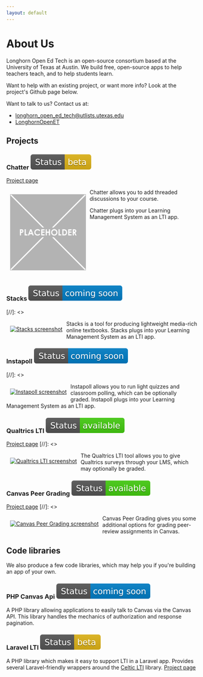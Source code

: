 ```yaml
---
layout: default
---
```


<link rel="stylesheet" href="https://cdnjs.cloudflare.com/ajax/libs/font-awesome/5.15.2/css/all.min.css" integrity="sha512-HK5fgLBL+xu6dm/Ii3z4xhlSUyZgTT9tuc/hSrtw6uzJOvgRr2a9jyxxT1ely+B+xFAmJKVSTbpM/CuL7qxO8w==" crossorigin="anonymous" />
<style>
.product_screenshot {
  width:200px;
  height:200px;
  margin-left:10px;
  margin-right:10px;
}
</style>

# About Us

Longhorn Open Ed Tech is an open-source consortium based at the University of Texas at Austin.  We build free, open-source apps to help teachers teach, and to help students learn.

Want to help with an existing project, or want more info?  Look at the project's Github page below.

Want to talk to us?  Contact us at:
* <i class="fas fa-envelope-square fa-2x"></i> [longhorn_open_ed_tech@utlists.utexas.edu](mailto:longhorn_open_ed_tech@utlists.utexas.edu)
* <i class="fab fa-twitter-square fa-2x"></i> [LonghornOpenET](https://twitter.com/LonghornOpenET)

## Projects

### Chatter ![beta](/images/status_beta.svg)
<i class="fab fa-github"></i> <a href="https://github.com/longhornopen/chatter">Project page</a>
<p style="float:left;"><a href="/images/screenshot_chatter.png"><img src="/images/screenshot_chatter.png" class="product_screenshot" alt="Chatter screenshot"></a></p>
Chatter allows you to add threaded discussions to your course.

Chatter plugs into your Learning Management System as an LTI app.
<br clear="all">

### Stacks ![coming soon](/images/status_coming_soon.svg)
[//]: <> <p style="float:left;"><a href="/images/screenshot_stacks.png"><img src="/images/screenshot_stacks.png" class="product_screenshot" alt="Stacks screenshot"></a></p>
Stacks is a tool for producing lightweight media-rich online textbooks.  Stacks plugs into your Learning Management System as an LTI app.
<br clear="all">

### Instapoll ![coming soon](/images/status_coming_soon.svg)
[//]: <> <p style="float:left;"><a href="/images/screenshot_instapoll.png"><img src="/images/screenshot_instapoll.png" class="product_screenshot" alt="Instapoll screenshot"></a></p>
Instapoll allows you to run light quizzes and classroom polling, which can be optionally graded.  Instapoll plugs into your Learning Management System as an LTI app.
<br clear="all">

### Qualtrics LTI ![available](/images/status_available.svg)
<i class="fab fa-github"></i> <a href="https://github.com/longhornopen/qualtrics-lti">Project page</a>
[//]: <> <p style="float:left;"><a href="/images/screenshot_qualtricslti.png"><img src="/images/screenshot_qualtricslti.png" class="product_screenshot" alt="Qualtrics LTI screenshot"></a></p>
The Qualtrics LTI tool allows you to give Qualtrics surveys through your LMS, which may optionally be graded.
<br clear="all">

### Canvas Peer Grading ![available](/images/status_available.svg)
<i class="fab fa-github"></i> <a href="https://github.com/longhornopen/canvas-peer-grade-calculator">Project page</a>
[//]: <> <p style="float:left;"><a href="/images/screenshot_peergrading.png"><img src="/images/screenshot_peergrading.png" class="product_screenshot" alt="Canvas Peer Grading screenshot"></a></p>
Canvas Peer Grading gives you some additional options for grading peer-review assignments in Canvas.
<br clear="all">

## Code libraries

We also produce a few code libraries, which may help you if you're building an app of your own.

### PHP Canvas Api ![coming soon](/images/status_coming_soon.svg)
A PHP library allowing applications to easily talk to Canvas via the Canvas API.  This library handles the mechanics of authorization and response pagination.

### Laravel LTI ![beta](/images/status_beta.svg)

A PHP library which makes it easy to support LTI in a Laravel app.  Provides several Laravel-friendly wrappers around the [Celtic LTI](https://github.com/celtic-project/LTI-PHP) library.
<i class="fab fa-github"></i> <a href="https://github.com/longhornopen/laravel-celtic-lti">Project page</a>




